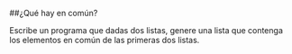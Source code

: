 ##¿Qué hay en común? 

Escribe un programa que dadas dos listas, genere una lista que contenga los elementos en común de las primeras dos listas.
